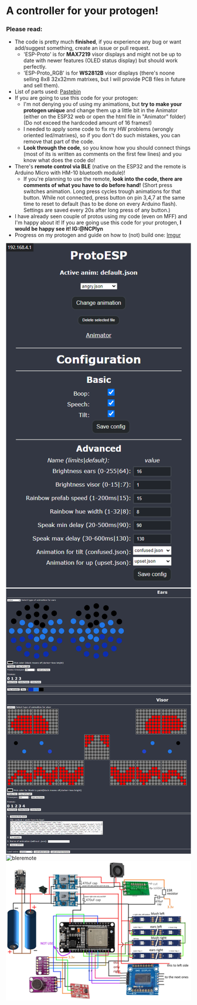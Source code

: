 # A controller for your protogen!
### Please read:
- The code is pretty much **finished**, if you experience any bug or want add/suggest something, create an issue or pull request.
  - 'ESP-Proto' is for **MAX7219** visor displays and might not be up to date with newer features (OLED status display) but should work perfectly.
  - 'ESP-Proto_RGB' is for **WS2812B** visor displays (there's noone selling 8x8 32x32mm matrixes, but I will provide PCB files in future and sell them).
- List of parts used: [Pastebin](https://pastebin.com/7z4fnVfQ)
- If you are going to use this code for your protogen:
  - I'm not denying you of using my animations, but **try to make your protogen unique** and change them up a little bit in the Animator (either on the ESP32 web or open the html file in "Animator" folder) (Do not exceed the hardcoded amount of 16 frames!)
  - I needed to apply some code to fix my HW problems (wrongly oriented led/matrixes), so if you don't do such mistakes, you can remove that part of the code.
  - **Look through the code**, so you know how you should connect things (most of its is written as comments on the first few lines) and you know what does the code do!
- There's **remote control via BLE** (native on the ESP32 and the remote is Arduino Micro with HM-10 bluetooth module)!
  - If you're planning to use the remote, **look into the code, there are comments of what you have to do before hand!** (Short press switches animation. Long press cycles trough animations for that button. While not connected, press button on pin 3,4,7 at the same time to reset to default (has to be done on every Arduino flash). Settings are saved every 20s after long press of any button.)
- I have already seen couple of protos using my code (even on MFF) and I'm happy about it! If you are going use this code for your protogen, **I would be happy see it! IG:@NCPlyn**
- Progress on my protogen and guide on how to (not) build one: [Imgur](https://imgur.com/a/jYpSbuZ)

![index](indexpreview.png)
![animator](animatorpreview.png)
![bleremote](bleremote.png)
![schema](ESP-Proto\schema.jpg)